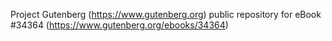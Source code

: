 Project Gutenberg (https://www.gutenberg.org) public repository for eBook #34364 (https://www.gutenberg.org/ebooks/34364)
